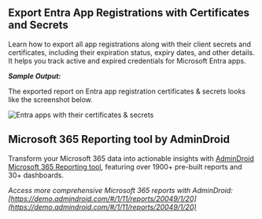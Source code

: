 ## Export Entra App Registrations with Certificates and Secrets

Learn how to export all app registrations along with their client secrets and certificates, including their expiration status, expiry dates, and other details. It helps you track active and expired credentials for Microsoft Entra apps.

***Sample Output:***

The exported report on Entra app registration certificates & secrets looks like the screenshot below.

![Entra apps with their certificates & secrets](<https://o365reports.com/wp-content/uploads/2025/02/entra-app-certs-secrets-report-1536x296.png?v=1740483718>)

## Microsoft 365 Reporting tool by AdminDroid

Transform your Microsoft 365 data into actionable insights with [AdminDroid Microsoft 365 Reporting tool](https://admindroid.com/?src=GitHub), featuring over 1900+ pre-built reports and 30+ dashboards.

*Access more comprehensive Microsoft 365 reports with AdminDroid: [https://demo.admindroid.com/#/1/11/reports/20049/1/20](https://demo.admindroid.com/#/1/11/reports/20049/1/20)*
